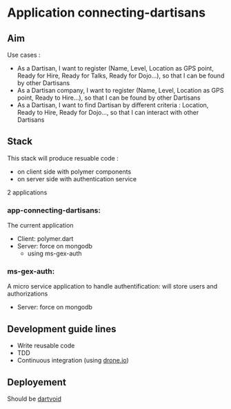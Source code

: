# Application connecting-dartisans

## Aim

Use cases :
-  As a Dartisan, I want to register  (Name, Level, Location as GPS point, Ready for Hire, Ready for Talks, Ready for Dojo...), so that I can be found by other Dartisans
-  As a Dartisan company, I want to register  (Name, Level, Location as GPS point, Ready to Hire...), so that I can be found by other Dartisans
-  As a Dartisan, I want to find Dartisan by different criteria : Location, Ready to Hire,  Ready for Dojo..., so that I can interact with other Dartisans

## Stack

This stack will produce resuable code :
- on client side with polymer components
- on server side with authentication service

2 applications 

### app-connecting-dartisans: 
The current application
- Client: polymer.dart
- Server: force on mongodb 
  - using ms-gex-auth

### ms-gex-auth: 
A micro service application to handle authentification: will store users and authorizations 
- Server: force on mongodb 


## Development guide lines
- Write reusable code
- TDD 
- Continuous integration (using [drone.io][1])

## Deployement
Should be [dartvoid][2]


[1]: http://www.drone.io
[2]: http://www.dartvoid.com
